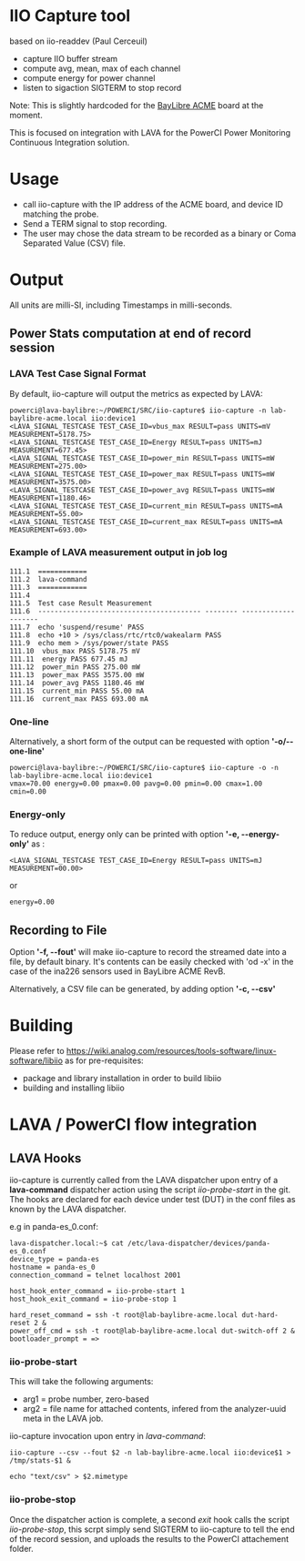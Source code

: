 # IIO Capture tool #

based on iio-readdev (Paul Cerceuil)

- capture IIO buffer stream
- compute avg, mean, max of each channel
- compute energy for power channel
- listen to sigaction SIGTERM to stop record

Note: This is slightly hardcoded for the [BayLibre ACME](http://baylibre.com/acme) board at the moment.

This is focused on integration with LAVA for the PowerCI Power Monitoring Continuous Integration solution.

# Usage #

* call iio-capture with the IP address of the ACME board, and device ID matching the probe.
* Send a TERM signal to stop recording.
* The user may chose the data stream to be recorded as a binary or Coma Separated Value (CSV) file.

# Output #

All units are milli-SI, including Timestamps in milli-seconds.

## Power Stats computation at end of record session ##

### LAVA Test Case Signal Format ###

By default, iio-capture will output the metrics as expected by LAVA:

```
powerci@lava-baylibre:~/POWERCI/SRC/iio-capture$ iio-capture -n lab-baylibre-acme.local iio:device1
<LAVA_SIGNAL_TESTCASE TEST_CASE_ID=vbus_max RESULT=pass UNITS=mV MEASUREMENT=5178.75>
<LAVA_SIGNAL_TESTCASE TEST_CASE_ID=Energy RESULT=pass UNITS=mJ MEASUREMENT=677.45>
<LAVA_SIGNAL_TESTCASE TEST_CASE_ID=power_min RESULT=pass UNITS=mW MEASUREMENT=275.00>
<LAVA_SIGNAL_TESTCASE TEST_CASE_ID=power_max RESULT=pass UNITS=mW MEASUREMENT=3575.00>
<LAVA_SIGNAL_TESTCASE TEST_CASE_ID=power_avg RESULT=pass UNITS=mW MEASUREMENT=1180.46>
<LAVA_SIGNAL_TESTCASE TEST_CASE_ID=current_min RESULT=pass UNITS=mA MEASUREMENT=55.00>
<LAVA_SIGNAL_TESTCASE TEST_CASE_ID=current_max RESULT=pass UNITS=mA MEASUREMENT=693.00>
```

### Example of LAVA measurement output in job log

```
111.1  ============
111.2  lava-command
111.3  ============
111.4
111.5  Test case Result Measurement
111.6  ---------------------------------------- -------- --------------------
111.7  echo 'suspend/resume' PASS
111.8  echo +10 > /sys/class/rtc/rtc0/wakealarm PASS
111.9  echo mem > /sys/power/state PASS
111.10  vbus_max PASS 5178.75 mV
111.11  energy PASS 677.45 mJ
111.12  power_min PASS 275.00 mW
111.13  power_max PASS 3575.00 mW
111.14  power_avg PASS 1180.46 mW
111.15  current_min PASS 55.00 mA
111.16  current_max PASS 693.00 mA
```

### One-line ###

Alternatively, a short form of the output can be requested with option **'-o/--one-line'**

```
powerci@lava-baylibre:~/POWERCI/SRC/iio-capture$ iio-capture -o -n lab-baylibre-acme.local iio:device1
vmax=70.00 energy=0.00 pmax=0.00 pavg=0.00 pmin=0.00 cmax=1.00 cmin=0.00
```

### Energy-only ###

To reduce output, energy only can be printed with option **'-e, --energy-only'** as :

```
<LAVA_SIGNAL_TESTCASE TEST_CASE_ID=Energy RESULT=pass UNITS=mJ MEASUREMENT=00.00>
```
or
```
energy=0.00
```

## Recording to File ##

Option **'-f, --fout'** will make iio-capture to record the streamed date into a file, by default binary.
It's contents can be easily checked with 'od -x' in the case of the ina226 sensors used in BayLibre ACME RevB.

Alternatively, a CSV file can be generated, by adding option **'-c, --csv'**

# Building #

Please refer to https://wiki.analog.com/resources/tools-software/linux-software/libiio as for pre-requisites:

* package and library installation in order to build libiio
* building and installing libiio

# LAVA / PowerCI flow integration #

## LAVA Hooks ##

iio-capture is currently called from the LAVA dispatcher upon entry of a **lava-command** dispatcher action using the
script *iio-probe-start* in the git. The hooks are declared for each device under test (DUT) in the conf files as known by the LAVA dispatcher.

e.g in panda-es_0.conf:

```
lava-dispatcher.local:~$ cat /etc/lava-dispatcher/devices/panda-es_0.conf
device_type = panda-es
hostname = panda-es_0
connection_command = telnet localhost 2001

host_hook_enter_command = iio-probe-start 1
host_hook_exit_command = iio-probe-stop 1

hard_reset_command = ssh -t root@lab-baylibre-acme.local dut-hard-reset 2 &
power_off_cmd = ssh -t root@lab-baylibre-acme.local dut-switch-off 2 &
bootloader_prompt = =>
```

### iio-probe-start ####

This will take the following arguments: 

* arg1 = probe number, zero-based
* arg2 = file name for attached contents, infered from the analyzer-uuid meta in the LAVA job. 

iio-capture invocation upon entry in *lava-command*:
```
iio-capture --csv --fout $2 -n lab-baylibre-acme.local iio:device$1 > /tmp/stats-$1 &

echo "text/csv" > $2.mimetype
```

### iio-probe-stop ###

Once the dispatcher action is complete, a second _exit_ hook calls the script *iio-probe-stop*, this scrpt simply send SIGTERM to iio-capture to tell the end of the record session, and uploads the results to the PowerCI attachement folder.

